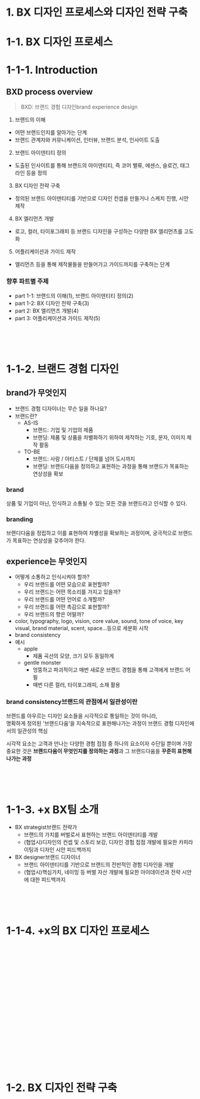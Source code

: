 # 1. BX 디자인 프로세스와 디자인 전략 구축

# 1-1. BX 디자인 프로세스

# 1-1-1. Introduction

## BXD process overview

> BXD: 브랜드 경험 디자인brand experience design

1. 브랜드의 이해
  - 어떤 브랜드인지를 알아가는 단계
  - 브랜드 관계자와 커뮤니케이션, 인터뷰, 브랜드 분석, 인사이트 도출
2. 브랜드 아이덴티티 정의
  - 도출된 인사이트를 통해 브랜드의 아이덴티티, 즉 코어 밸류, 에센스, 슬로건, 태그라인 등을 정의
3. BX 디자인 전략 구축
  - 정의된 브랜드 아이덴티티를 기반으로 디자인 컨셉을 만들거나 스케치 진행, 시안 제작
4. BX 엘리먼츠 개발
  - 로고, 컬러, 타이포그래피 등 브랜드 디자인을 구성하는 다양한 BX 엘리먼츠를 고도화
5. 어플리케이션과 가이드 제작
  - 엘리먼츠 등을 통해 제작물들을 만들어가고 가이드까지를 구축하는 단계


### 향후 파트별 주제
- part 1-1: 브랜드의 이해(1), 브랜드 아이덴티티 정의(2)
- part 1-2: BX 디자인 전략 구축(3)
- part 2: BX 엘리먼츠 개발(4)
- part 3: 어플리케이션과 가이드 제작(5)







<br/><br/><br/>

# 1-1-2. 브랜드 경험 디자인

## brand가 무엇인지

- 브랜드 경험 디자이너는 무슨 일을 하나요?
- 브랜드란?
  - AS-IS
    - 브랜드: 기업 및 기업의 제품
    - 브랜딩: 제품 및 상품을 차별화하기 위하여 제작하는 기호, 문자, 이미지 제작 활동
  - TO-BE
    - 브랜드: 사람 / 아티스트 / 단체를 넘어 도시까지
    - 브랜딩: 브랜드다움을 정의하고 표현하는 과정을 통해 브랜드가 목표하는 연상성을 확보

### brand

상품 및 기업이 아닌, 인식하고 소통될 수 있는 모든 것을 브랜드라고 인식할 수 있다.

### branding

브랜디다움을 정립하고 이를 표현하여 차별성을 확보하는 과정이며, 궁극적으로 브랜드가 목표하는 연상성을 갖추어야 한다.

## experience는 무엇인지

- 어떻게 소통하고 인식시켜야 할까?
  - 우리 브랜드를 어떤 모습으로 표현할까?
  - 우리 브랜드는 어떤 목소리를 가지고 있을까?
  - 우리 브랜드를 어떤 언어로 소개할까?
  - 우리 브랜드를 어떤 촉감으로 표현할까?
  - 우리 브랜드의 향은 어떨까?
- color, typography, logo, vision, core value, sound, tone of voice, key visual, brand material, scent, space...등으로 세분화 시작
- brand consistency
- 예시
  - apple
    - 제품 곡선의 모양, 크기 모두 동일하게
  - gentle monster
    - 엉뚱하고 파괴적이고 매번 새로운 브랜드 경험을 통해 고객에게 브랜드 어필
    - 매번 다른 컬러, 타이포그래피, 소재 활용

### brand consistency브랜드의 관점에서 일관성이란

브랜드를 아우르는 디자인 요소들을 시각적으로 통일하는 것이 아니라,  
명확하게 정의된 '브랜드다움'을 지속적으로 표현해나가는 과정이 브랜드 경험 디자인에서의 일관성의 핵심

시각적 요소는 고객과 만나는 다양한 경험 접점 중 하나의 요소이자 수단일 뿐이며 가장 중요한 것은 **브랜드다움이 무엇인지를 정의하는 과정**과 그 브랜드다움을 **꾸준히 표현해 나가는 과정**









<br/><br/><br/>

# 1-1-3. +x BX팀 소개

- BX strategist브랜드 전략가
  - 브랜드의 가치를 버벌로서 표현하는 브랜드 아이덴티티를 개발
  - (협업시)디자인의 컨셉 및 스토리 보강, 디자인 경험 접점 개발에 필요한 카피라이팅과 디자인 시안 피드백까지
- BX designer브랜드 디자이너
  - 브랜드 아이덴티티를 기반으로 브랜드의 전반적인 경험 디자인을 개발
  - (협업시)핵심가치, 네이밍 등 버벌 자산 개발에 필요한 아이데이션과 전략 시안에 대한 피드백까지










<br/><br/><br/>

# 1-1-4. +x의 BX 디자인 프로세스







<br/><br/><br/>

#







<br/><br/><br/>

#







<br/><br/><br/>

#







<br/><br/><br/>

# 1-2. BX 디자인 전략 구축

#
